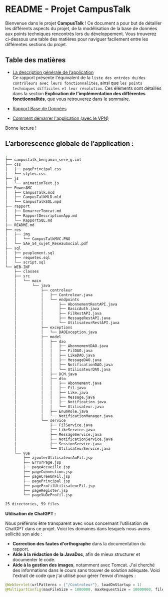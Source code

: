 # README - Projet CampusTalk

Bienvenue dans le projet **CampusTalk** ! Ce document a pour but de détailler les différents aspects du projet, de la modélisation de la base de données aux points techniques rencontrés lors du développement. Vous trouverez ci-dessous une table des matières pour naviguer facilement entre les différentes sections du projet.

## Table des matières

- [La description générale de l’application](rapport/RapportDescriptionApp.md)  
  Ce rapport présente l'équivalent de la `liste des entrées du/des contrôleurs avec leurs fonctionnalités`, ainsi que `les points techniques difficiles et leur résolution`. Ces éléments sont détaillés dans la section **Explication de l'implémentation des différentes fonctionnalités**, que vous retrouverez dans le sommaire.

- [Rapport Base de Données](rapport/RapportSQL.md)

- [Comment démarrer l'application (avec le VPN)](rapport/DemarrerTomcat.md)


Bonne lecture !

## L’arborescence globale de l’application : 

```bash
.
├── campustalk_benjamin_sere_g.iml
├── css
│   ├── pagePrincipal.css
│   └── styles.css
├── js
│   └── animationText.js
├── PowerAMC
│   ├── CampusTalk.mcd
│   ├── CampusTalkMLD.mld
│   └── CampusTalkSQL.mpd
├── rapport
│   ├── DemarrerTomcat.md
│   ├── RapportDescriptionApp.md
│   └── RapportSQL.md
├── README.md
├── res
│   ├── img
│   │   └── CampusTalkMVC.PNG
│   └── SAe_S4_sujet_ReseauSocial.pdf
├── sql
│   ├── peuplement.sql
│   ├── requetes.sql
│   └── script.sql
└── WEB-INF
    ├── classes
    ├── src
    │   └── main
    │       └── java
    │           ├── controleur
    │           │   ├── Controleur.java
    │           │   └── endpoints
    │           │       ├── AbonnementRestAPI.java
    │           │       ├── BasicAuth.java
    │           │       ├── FilRestAPI.java
    │           │       ├── MessageRestAPI.java
    │           │       └── UtilisateurRestAPI.java
    │           ├── exceptions
    │           │   └── DAOException.java
    │           ├── model
    │           │   ├── dao
    │           │   │   ├── AbonnementDAO.java
    │           │   │   ├── FilDAO.java
    │           │   │   ├── LikeDAO.java
    │           │   │   ├── MessageDAO.java
    │           │   │   ├── NotificationDAO.java
    │           │   │   └── UtilisateurDAO.java
    │           │   ├── DCM.java
    │           │   ├── dto
    │           │   │   ├── Abonnement.java
    │           │   │   ├── Fil.java
    │           │   │   ├── Like.java
    │           │   │   ├── Message.java
    │           │   │   ├── Notification.java
    │           │   │   └── Utilisateur.java
    │           │   ├── EnumRole.java
    │           │   └── NotificationManager.java
    │           └── service
    │               ├── FilService.java
    │               ├── LikeService.java
    │               ├── MessageService.java
    │               ├── NotificationService.java
    │               ├── SessionService.java
    │               └── UtilisateurService.java
    └── vue
        ├── ajouterUtilisateurAuFil.jsp
        ├── ErrorPage.jsp
        ├── pageAccueille.jsp
        ├── pageConnection.jsp
        ├── pageCreeUnFil.jsp
        ├── pagePrincipal.jsp
        ├── pageProfilUtilisateurFil.jsp
        ├── pageRegister.jsp
        └── pageVuDeProfil.jsp

25 directories, 59 files
```


**Utilisation de ChatGPT :**

Nous préférons être transparent avec vous concernant l'utilisation de ChatGPT dans ce projet. Voici les domaines dans lesquels nous avons sollicité son aide :

- **Correction des fautes d'orthographe** dans la documentation du rapport.
- **Aide à la rédaction de la JavaDoc**, afin de mieux structurer et documenter le code.
- **Aide à la gestion des images**, notamment avec Tomcat. J'ai cherché des informations dans le cours sans trouver de solution adéquate. Voici l'extrait de code que j'ai utilisé pour gérer l'envoi d'images :

```java
@WebServlet(urlPatterns = {"/Controleur"}, loadOnStartup = 1)
@MultipartConfig(maxFileSize = 1000000, maxRequestSize = 10000000, fileSizeThreshold = 10240) // Obligatoire pour la gestion des images
```
